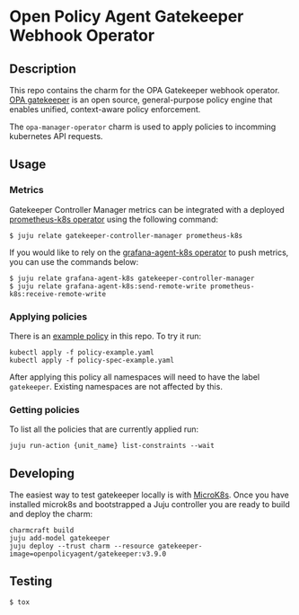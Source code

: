 # Open Policy Agent Gatekeeper Webhook Operator
## Description

This repo contains the charm for the OPA Gatekeeper webhook operator.
[OPA gatekeeper](https://open-policy-agent.github.io/gatekeeper/website/docs/)
is an open source, general-purpose policy engine that enables unified,
context-aware policy enforcement.

The `opa-manager-operator` charm is used to apply policies to incomming
kubernetes API requests.

## Usage
### Metrics
Gatekeeper Controller Manager metrics can be integrated with a deployed
[prometheus-k8s operator](https://charmhub.io/prometheus-k8s) using the following command:
```commandline
$ juju relate gatekeeper-controller-manager prometheus-k8s
```

If you would like to rely on the [grafana-agent-k8s operator](https://charmhub.io/grafana-agent-k8s) to push metrics,
you can use the commands below:
```commandline
$ juju relate grafana-agent-k8s gatekeeper-controller-manager
$ juju relate grafana-agent-k8s:send-remote-write prometheus-k8s:receive-remote-write
```

### Applying policies
There is an [example policy](docs) in this repo. To try it run:
```commandline
kubectl apply -f policy-example.yaml
kubectl apply -f policy-spec-example.yaml
```

After applying this policy all namespaces will need to have the label `gatekeeper`.
Existing namespaces are not affected by this.

### Getting policies
To list all the policies that are currently applied run:
```
juju run-action {unit_name} list-constraints --wait
```

## Developing
The easiest way to test gatekeeper locally is with [MicroK8s](https://microk8s.io/).
Once you have installed microk8s and bootstrapped a Juju controller you are ready to
build and deploy the charm:

```commandline
charmcraft build
juju add-model gatekeeper
juju deploy --trust charm --resource gatekeeper-image=openpolicyagent/gatekeeper:v3.9.0
```

## Testing

```commandline
$ tox
```

